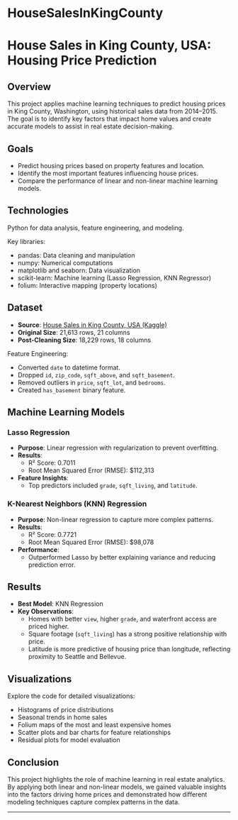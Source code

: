 # HouseSalesInKingCounty

# House Sales in King County, USA: Housing Price Prediction

## Overview
This project applies machine learning techniques to predict housing prices in King County, Washington, using historical sales data from 2014–2015.  
The goal is to identify key factors that impact home values and create accurate models to assist in real estate decision-making.

## Goals
- Predict housing prices based on property features and location.
- Identify the most important features influencing house prices.
- Compare the performance of linear and non-linear machine learning models.

## Technologies
Python for data analysis, feature engineering, and modeling.

Key libraries:
- pandas: Data cleaning and manipulation
- numpy: Numerical computations
- matplotlib and seaborn: Data visualization
- scikit-learn: Machine learning (Lasso Regression, KNN Regressor)
- folium: Interactive mapping (property locations)

## Dataset
- **Source**: [House Sales in King County, USA (Kaggle)](https://www.kaggle.com/datasets/harlfoxem/housesalesprediction)
- **Original Size**: 21,613 rows, 21 columns
- **Post-Cleaning Size**: 18,229 rows, 18 columns

Feature Engineering:
- Converted `date` to datetime format.
- Dropped `id`, `zip_code`, `sqft_above`, and `sqft_basement`.
- Removed outliers in `price`, `sqft_lot`, and `bedrooms`.
- Created `has_basement` binary feature.

## Machine Learning Models

### Lasso Regression
- **Purpose**: Linear regression with regularization to prevent overfitting.
- **Results**:
  - R² Score: 0.7011
  - Root Mean Squared Error (RMSE): \$112,313
- **Feature Insights**:
  - Top predictors included `grade`, `sqft_living`, and `latitude`.

### K-Nearest Neighbors (KNN) Regression
- **Purpose**: Non-linear regression to capture more complex patterns.
- **Results**:
  - R² Score: 0.7721
  - Root Mean Squared Error (RMSE): \$98,078
- **Performance**:
  - Outperformed Lasso by better explaining variance and reducing prediction error.

## Results
- **Best Model**: KNN Regression
- **Key Observations**:
  - Homes with better `view`, higher `grade`, and waterfront access are priced higher.
  - Square footage (`sqft_living`) has a strong positive relationship with price.
  - Latitude is more predictive of housing price than longitude, reflecting proximity to Seattle and Bellevue.

## Visualizations
Explore the code for detailed visualizations:
- Histograms of price distributions
- Seasonal trends in home sales
- Folium maps of the most and least expensive homes
- Scatter plots and bar charts for feature relationships
- Residual plots for model evaluation

## Conclusion
This project highlights the role of machine learning in real estate analytics.  
By applying both linear and non-linear models, we gained valuable insights into the factors driving home prices and demonstrated how different modeling techniques capture complex patterns in the data.

---
